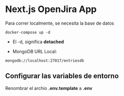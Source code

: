# Next.js OpenJira App
Para correr localmente, se necesita la base de datos

```
docker-compose up -d

```

* El -d, significa __detached__

* MongoDB URL Local: 
````
mongodb://localhost:27017/entriesdb
````

## Configurar las variables de entorno
Renombrar el archio __.env.template__ a __.env__